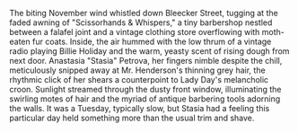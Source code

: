 The biting November wind whistled down Bleecker Street, tugging at the faded awning of "Scissorhands & Whispers," a tiny barbershop nestled between a falafel joint and a vintage clothing store overflowing with moth-eaten fur coats.  Inside, the air hummed with the low thrum of a vintage radio playing Billie Holiday and the warm, yeasty scent of rising dough from next door. Anastasia "Stasia" Petrova, her fingers nimble despite the chill, meticulously snipped away at Mr. Henderson's thinning grey hair, the rhythmic click of her shears a counterpoint to Lady Day's melancholic croon.  Sunlight streamed through the dusty front window, illuminating the swirling motes of hair and the myriad of antique barbering tools adorning the walls. It was a Tuesday, typically slow, but Stasia had a feeling this particular day held something more than the usual trim and shave.
